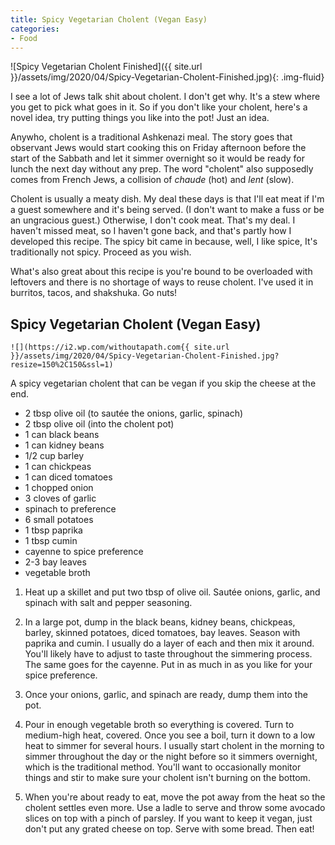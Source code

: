 ```yaml
---
title: Spicy Vegetarian Cholent (Vegan Easy)
categories:
- Food
---
```


![Spicy Vegetarian Cholent Finished]({{ site.url }}/assets/img/2020/04/Spicy-Vegetarian-Cholent-Finished.jpg){: .img-fluid}

I see a lot of Jews talk shit about cholent. I don't get why. It's a stew where you get to pick what goes in it. So if you don't like your cholent, here's a novel idea, try putting things you like into the pot! Just an idea.

<!-- more -->

Anywho, cholent is a traditional Ashkenazi meal. The story goes that observant Jews would start cooking this on Friday afternoon before the start of the Sabbath and let it simmer overnight so it would be ready for lunch the next day without any prep. The word "cholent" also supposedly comes from French Jews, a collision of _chaude_ (hot) and _lent_ (slow).

Cholent is usually a meaty dish. My deal these days is that I'll eat meat if I'm a guest somewhere and it's being served. (I don't want to make a fuss or be an ungracious guest.) Otherwise, I don't cook meat. That's my deal. I haven't missed meat, so I haven't gone back, and that's partly how I developed this recipe. The spicy bit came in because, well, I like spice, It's traditionally not spicy. Proceed as you wish.

What's also great about this recipe is you're bound to be overloaded with leftovers and there is no shortage of ways to reuse cholent. I've used it in burritos, tacos, and shakshuka. Go nuts!

	

## Spicy Vegetarian Cholent (Vegan Easy)

	![](https://i2.wp.com/withoutapath.com{{ site.url }}/assets/img/2020/04/Spicy-Vegetarian-Cholent-Finished.jpg?resize=150%2C150&ssl=1)	

		

A spicy vegetarian cholent that can be vegan if you skip the cheese at the end.

	

	

		

  * 2 tbsp olive oil (to sautée the onions, garlic, spinach)
  * 2 tbsp olive oil (into the cholent pot)
  * 1 can black beans
  * 1 can kidney beans
  * 1/2 cup barley
  * 1 can chickpeas
  * 1 can diced tomatoes
  * 1 chopped onion
  * 3 cloves of garlic
  * spinach to preference
  * 6 small potatoes
  * 1 tbsp paprika
  * 1 tbsp cumin
  * cayenne to spice preference
  * 2-3 bay leaves
  * vegetable broth
	

	

		

  1. Heat up a skillet and put two tbsp of olive oil. Sautée onions, garlic, and spinach with salt and pepper seasoning.

  2. In a large pot, dump in the black beans, kidney beans, chickpeas, barley, skinned potatoes, diced tomatoes, bay leaves. Season with paprika and cumin. I usually do a layer of each and then mix it around. You'll likely have to adjust to taste throughout the simmering process. The same goes for the cayenne. Put in as much in as you like for your spice preference.

  3. Once your onions, garlic, and spinach are ready, dump them into the pot.

  4. Pour in enough vegetable broth so everything is covered. Turn to medium-high heat, covered. Once you see a boil, turn it down to a low heat to simmer for several hours. I usually start cholent in the morning to simmer throughout the day or the night before so it simmers overnight, which is the traditional method. You'll want to occasionally monitor things and stir to make sure your cholent isn't burning on the bottom. 

  5. When you're about ready to eat, move the pot away from the heat so the cholent settles even more. Use a ladle to serve and throw some avocado slices on top with a pinch of parsley. If you want to keep it vegan, just don't put any grated cheese on top. Serve with some bread. Then eat!

	

	

			

